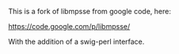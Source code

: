 This is a fork of libmpsse from google code, here:


https://code.google.com/p/libmpsse/


With the addition of a swig-perl interface.
